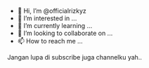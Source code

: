 - 👋 Hi, I’m @officialrizkyz
- 👀 I’m interested in ...
- 🌱 I’m currently learning ...
- 💞️ I’m looking to collaborate on ...
- 📫 How to reach me ...

Jangan lupa di subscribe juga channelku yah..

<!---
officialrizkyz/officialrizkyz is a ✨ special ✨ repository because its `README.md` (this file) appears on your GitHub profile.
You can click the Preview link to take a look at your changes.
--->
